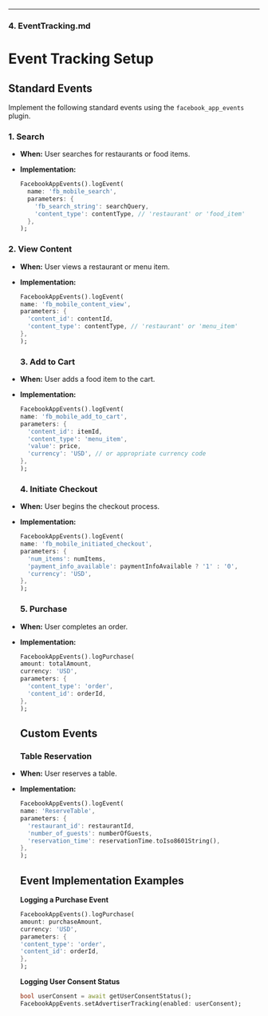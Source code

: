 ---

### **4. EventTracking.md**

# Event Tracking Setup

## Standard Events

Implement the following standard events using the `facebook_app_events` plugin.

### 1. Search

- **When:** User searches for restaurants or food items.
- **Implementation:**

  ```dart
  FacebookAppEvents().logEvent(
    name: 'fb_mobile_search',
    parameters: {
      'fb_search_string': searchQuery,
      'content_type': contentType, // 'restaurant' or 'food_item'
    },
  );
  ```

### 2. View Content

- **When:** User views a restaurant or menu item.
- **Implementation:**

  ```dart
  FacebookAppEvents().logEvent(
  name: 'fb_mobile_content_view',
  parameters: {
    'content_id': contentId,
    'content_type': contentType, // 'restaurant' or 'menu_item'
  },
  );
   ```
  ### 3. Add to Cart

- **When:** User adds a food item to the cart.
- **Implementation:**

  ```dart
  FacebookAppEvents().logEvent(
  name: 'fb_mobile_add_to_cart',
  parameters: {
    'content_id': itemId,
    'content_type': 'menu_item',
    'value': price,
    'currency': 'USD', // or appropriate currency code
  },
  );
   ```
  ### 4. Initiate Checkout

- **When:** User begins the checkout process.
- **Implementation:**

  ```dart
  FacebookAppEvents().logEvent(
  name: 'fb_mobile_initiated_checkout',
  parameters: {
    'num_items': numItems,
    'payment_info_available': paymentInfoAvailable ? '1' : '0',
    'currency': 'USD',
  },
  );
   ```
  ### 5. Purchase

- **When:** User completes an order.
- **Implementation:**

  ```dart
  FacebookAppEvents().logPurchase(
  amount: totalAmount,
  currency: 'USD',
  parameters: {
    'content_type': 'order',
    'content_id': orderId,
  },
  );
   ```

  ## Custom Events
  
    ### Table Reservation

- **When:** User reserves a table.
- **Implementation:**

  ```dart
  FacebookAppEvents().logEvent(
  name: 'ReserveTable',
  parameters: {
    'restaurant_id': restaurantId,
    'number_of_guests': numberOfGuests,
    'reservation_time': reservationTime.toIso8601String(),
  },
  );
   ```

  ## Event Implementation Examples

  **Logging a Purchase Event**

    ```dart
  FacebookAppEvents().logPurchase(
  amount: purchaseAmount,
  currency: 'USD',
  parameters: {
    'content_type': 'order',
    'content_id': orderId,
  },
  );
  ```
    
  **Logging User Consent Status**
   ```dart
   bool userConsent = await getUserConsentStatus();
   FacebookAppEvents.setAdvertiserTracking(enabled: userConsent);
    ```
   

  
